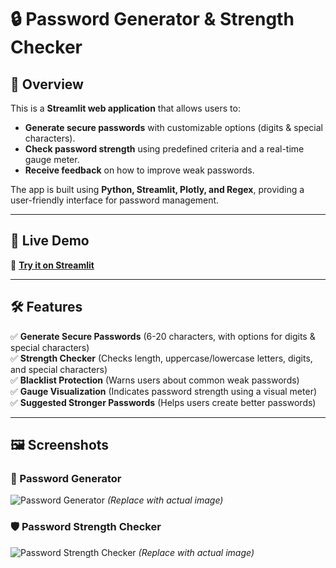 # 🔒 Password Generator & Strength Checker

## 📌 Overview
This is a **Streamlit web application** that allows users to:
- **Generate secure passwords** with customizable options (digits & special characters).
- **Check password strength** using predefined criteria and a real-time gauge meter.
- **Receive feedback** on how to improve weak passwords.

The app is built using **Python, Streamlit, Plotly, and Regex**, providing a user-friendly interface for password management.

---

## 🎥 Live Demo
🚀 **[Try it on Streamlit]()** 

---

## 🛠️ Features
✅ **Generate Secure Passwords** (6-20 characters, with options for digits & special characters)  
✅ **Strength Checker** (Checks length, uppercase/lowercase letters, digits, and special characters)  
✅ **Blacklist Protection** (Warns users about common weak passwords)  
✅ **Gauge Visualization** (Indicates password strength using a visual meter)  
✅ **Suggested Stronger Passwords** (Helps users create better passwords)

---

## 🖼️ Screenshots
### 🔑 Password Generator
![Password Generator](images/01.png) *(Replace with actual image)*  

### 🛡️ Password Strength Checker
![Password Strength Checker](images/02.png) *(Replace with actual image)*  
